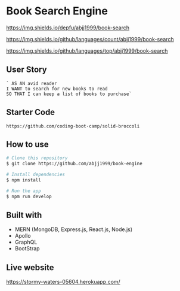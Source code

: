 # Book Search Engine

https://img.shields.io/depfu/abjj1999/book-search

https://img.shields.io/github/languages/count/abjj1999/book-search

https://img.shields.io/github/languages/top/abjj1999/book-search


## User Story 
    ` AS AN avid reader
    I WANT to search for new books to read
    SO THAT I can keep a list of books to purchase`

## Starter Code
    https://github.com/coding-boot-camp/solid-broccoli


## How to use

```bash
# Clone this repository
$ git clone https://github.com/abjj1999/book-engine

# Install dependencies
$ npm install

# Run the app
$ npm run develop
```

## Built with 
- MERN (MongoDB, Express.js, React.js, Node.js)
- Apollo
- GraphQL
- BootStrap

## Live website
https://stormy-waters-05604.herokuapp.com/
